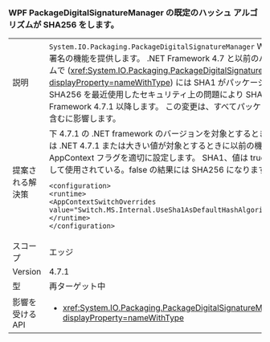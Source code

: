### <a name="the-default-hash-algorithm-for-wpf-packagedigitalsignaturemanager-is-now-sha256"></a>WPF PackageDigitalSignatureManager の既定のハッシュ アルゴリズムが SHA256 をします。

|   |   |
|---|---|
|説明|<code>System.IO.Packaging.PackageDigitalSignatureManager</code> WPF パッケージに関連してデジタル署名の機能を提供します。  .NET Framework 4.7 と以前のバージョンでは、既定のアルゴリズムで (<xref:System.IO.Packaging.PackageDigitalSignatureManager.DefaultHashAlgorithm?displayProperty=nameWithType>) には SHA1 がパッケージのパーツの署名に使用します。  SHA256 を最近使用したセキュリティ上の問題により SHA1 をこの既定値が変更された .NET Framework 4.7.1 以降します。  この変更は、すべてパッケージの署名、XPS ドキュメントを含むに影響します。|
|提案される解決策|下 4.7.1 の .NET framework のバージョンを対象とするときにこの変更を利用する開発者または .NET 4.7.1 または大きい値が対象とするときに以前の機能を必要とする開発者は、次の AppContext フラグを適切に設定します。  SHA1、値は true になります既定のアルゴリズムとして使用されている。false の結果には SHA256 になります。<pre><code class="language-xml">&lt;configuration&gt;&#13;&#10;&lt;runtime&gt;&#13;&#10;&lt;AppContextSwitchOverrides value=&quot;Switch.MS.Internal.UseSha1AsDefaultHashAlgorithmForDigitalSignatures=true&quot;/&gt;&#13;&#10;&lt;/runtime&gt;&#13;&#10;&lt;/configuration&gt;&#13;&#10;</code></pre>|
|スコープ|エッジ|
|Version|4.7.1|
|型|再ターゲット中|
|影響を受ける API|<ul><li><xref:System.IO.Packaging.PackageDigitalSignatureManager.DefaultHashAlgorithm?displayProperty=nameWithType></li></ul>|

